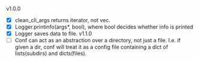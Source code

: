v1.0.0
- [x] clean_cli_args returns iterator, not vec.
- [x] Logger.printinfo(args*, bool), where bool decides whether info is printed
- [x] Logger saves data to file.
v1.1.0
- [ ] Conf can act as an abstraction over a directory, not just a file. I.e. if given a dir, conf will treat it as a config file containing a dict of lists(subdirs) and dicts(files).
